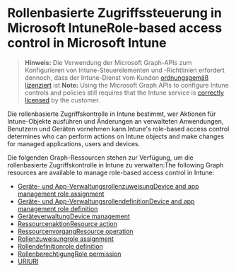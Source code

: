 # <a name="role-based-access-control-in-microsoft-intune"></a><span data-ttu-id="0fc17-101">Rollenbasierte Zugriffssteuerung in Microsoft Intune</span><span class="sxs-lookup"><span data-stu-id="0fc17-101">Role-based access control in Microsoft Intune</span></span>

> <span data-ttu-id="0fc17-102">**Hinweis:** Die Verwendung der Microsoft Graph-APIs zum Konfigurieren von Intune-Steuerelementen und -Richtlinien erfordert dennoch, dass der Intune-Dienst vom Kunden [ordnungsgemäß lizenziert](https://www.microsoft.com/de-DE/cloud-platform/microsoft-intune-pricing) ist.</span><span class="sxs-lookup"><span data-stu-id="0fc17-102">**Note:** Using the Microsoft Graph APIs to configure Intune controls and policies still requires that the Intune service is [correctly licensed](https://www.microsoft.com/de-DE/cloud-platform/microsoft-intune-pricing) by the customer.</span></span>

<span data-ttu-id="0fc17-103">Die rollenbasierte Zugriffskontrolle in Intune bestimmt, wer Aktionen für Intune-Objekte ausführen und Änderungen an verwalteten Anwendungen, Benutzern und Geräten vornehmen kann.</span><span class="sxs-lookup"><span data-stu-id="0fc17-103">Intune's role-based access control determines who can perform actions on Intune objects and make changes for managed applications, users and devices.</span></span>   

<span data-ttu-id="0fc17-104">Die folgenden Graph-Ressourcen stehen zur Verfügung, um die rollenbasierte Zugriffskontrolle in Intune zu verwalten:</span><span class="sxs-lookup"><span data-stu-id="0fc17-104">The following Graph resources are available to manage role-based access control in Intune:</span></span>

- [<span data-ttu-id="0fc17-105">Geräte- und App-Verwaltungsrollenzuweisung</span><span class="sxs-lookup"><span data-stu-id="0fc17-105">Device and app management role assignment</span></span>](intune_rbac_deviceandappmanagementroleassignment.md)
- [<span data-ttu-id="0fc17-106">Geräte- und App-Verwaltungsrollendefinition</span><span class="sxs-lookup"><span data-stu-id="0fc17-106">Device and app management role definition</span></span>](intune_rbac_deviceandappmanagementroledefinition.md)
- [<span data-ttu-id="0fc17-107">Geräteverwaltung</span><span class="sxs-lookup"><span data-stu-id="0fc17-107">Device management</span></span>](intune_rbac_devicemanagement.md)
- [<span data-ttu-id="0fc17-108">Ressourcenaktion</span><span class="sxs-lookup"><span data-stu-id="0fc17-108">Resource action</span></span>](intune_rbac_resourceaction.md)
- [<span data-ttu-id="0fc17-109">Ressourcenvorgang</span><span class="sxs-lookup"><span data-stu-id="0fc17-109">Resource operation</span></span>](intune_rbac_resourceoperation.md)
- [<span data-ttu-id="0fc17-110">Rollenzuweisung</span><span class="sxs-lookup"><span data-stu-id="0fc17-110">role assignment</span></span>](intune_rbac_roleassignment.md)
- [<span data-ttu-id="0fc17-111">Rollendefinition</span><span class="sxs-lookup"><span data-stu-id="0fc17-111">role definition</span></span>](intune_rbac_roledefinition.md)
- [<span data-ttu-id="0fc17-112">Rollenberechtigung</span><span class="sxs-lookup"><span data-stu-id="0fc17-112">Role permission</span></span>](intune_rbac_rolepermission.md)
- [<span data-ttu-id="0fc17-113">URI</span><span class="sxs-lookup"><span data-stu-id="0fc17-113">URI</span></span>](intune_rbac_uri.md)
